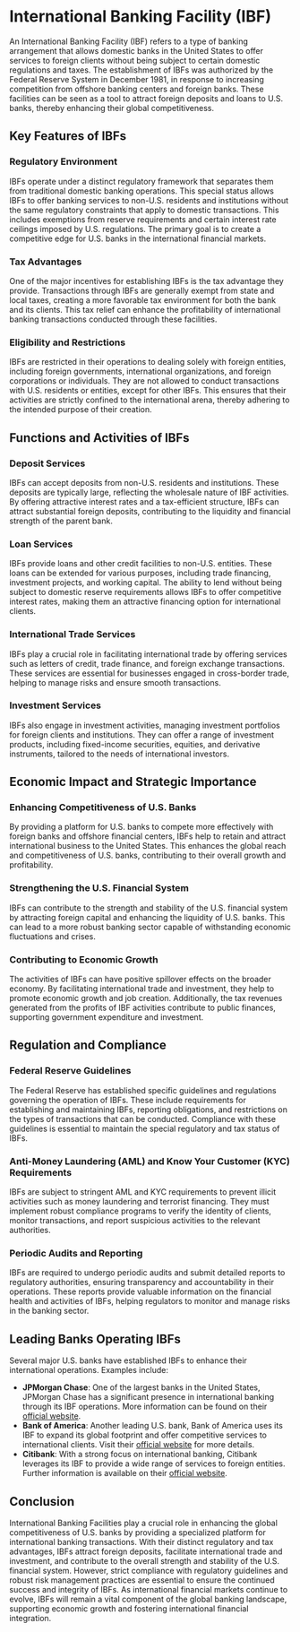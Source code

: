 # International Banking Facility (IBF)

An International Banking Facility (IBF) refers to a type of banking arrangement that allows domestic banks in the United States to offer services to foreign clients without being subject to certain domestic regulations and taxes. The establishment of IBFs was authorized by the Federal Reserve System in December 1981, in response to increasing competition from offshore banking centers and foreign banks. These facilities can be seen as a tool to attract foreign deposits and loans to U.S. banks, thereby enhancing their global competitiveness.

## Key Features of IBFs

### Regulatory Environment
IBFs operate under a distinct regulatory framework that separates them from traditional domestic banking operations. This special status allows IBFs to offer banking services to non-U.S. residents and institutions without the same regulatory constraints that apply to domestic transactions. This includes exemptions from reserve requirements and certain interest rate ceilings imposed by U.S. regulations. The primary goal is to create a competitive edge for U.S. banks in the international financial markets.

### Tax Advantages
One of the major incentives for establishing IBFs is the tax advantage they provide. Transactions through IBFs are generally exempt from state and local taxes, creating a more favorable tax environment for both the bank and its clients. This tax relief can enhance the profitability of international banking transactions conducted through these facilities.

### Eligibility and Restrictions
IBFs are restricted in their operations to dealing solely with foreign entities, including foreign governments, international organizations, and foreign corporations or individuals. They are not allowed to conduct transactions with U.S. residents or entities, except for other IBFs. This ensures that their activities are strictly confined to the international arena, thereby adhering to the intended purpose of their creation.

## Functions and Activities of IBFs

### Deposit Services
IBFs can accept deposits from non-U.S. residents and institutions. These deposits are typically large, reflecting the wholesale nature of IBF activities. By offering attractive interest rates and a tax-efficient structure, IBFs can attract substantial foreign deposits, contributing to the liquidity and financial strength of the parent bank.

### Loan Services
IBFs provide loans and other credit facilities to non-U.S. entities. These loans can be extended for various purposes, including trade financing, investment projects, and working capital. The ability to lend without being subject to domestic reserve requirements allows IBFs to offer competitive interest rates, making them an attractive financing option for international clients.

### International Trade Services
IBFs play a crucial role in facilitating international trade by offering services such as letters of credit, trade finance, and foreign exchange transactions. These services are essential for businesses engaged in cross-border trade, helping to manage risks and ensure smooth transactions.

### Investment Services
IBFs also engage in investment activities, managing investment portfolios for foreign clients and institutions. They can offer a range of investment products, including fixed-income securities, equities, and derivative instruments, tailored to the needs of international investors.

## Economic Impact and Strategic Importance

### Enhancing Competitiveness of U.S. Banks
By providing a platform for U.S. banks to compete more effectively with foreign banks and offshore financial centers, IBFs help to retain and attract international business to the United States. This enhances the global reach and competitiveness of U.S. banks, contributing to their overall growth and profitability.

### Strengthening the U.S. Financial System
IBFs can contribute to the strength and stability of the U.S. financial system by attracting foreign capital and enhancing the liquidity of U.S. banks. This can lead to a more robust banking sector capable of withstanding economic fluctuations and crises.

### Contributing to Economic Growth
The activities of IBFs can have positive spillover effects on the broader economy. By facilitating international trade and investment, they help to promote economic growth and job creation. Additionally, the tax revenues generated from the profits of IBF activities contribute to public finances, supporting government expenditure and investment.

## Regulation and Compliance

### Federal Reserve Guidelines
The Federal Reserve has established specific guidelines and regulations governing the operation of IBFs. These include requirements for establishing and maintaining IBFs, reporting obligations, and restrictions on the types of transactions that can be conducted. Compliance with these guidelines is essential to maintain the special regulatory and tax status of IBFs.

### Anti-Money Laundering (AML) and Know Your Customer (KYC) Requirements
IBFs are subject to stringent AML and KYC requirements to prevent illicit activities such as money laundering and terrorist financing. They must implement robust compliance programs to verify the identity of clients, monitor transactions, and report suspicious activities to the relevant authorities.

### Periodic Audits and Reporting
IBFs are required to undergo periodic audits and submit detailed reports to regulatory authorities, ensuring transparency and accountability in their operations. These reports provide valuable information on the financial health and activities of IBFs, helping regulators to monitor and manage risks in the banking sector.

## Leading Banks Operating IBFs

Several major U.S. banks have established IBFs to enhance their international operations. Examples include:

- **JPMorgan Chase**: One of the largest banks in the United States, JPMorgan Chase has a significant presence in international banking through its IBF operations. More information can be found on their [official website](https://www.jpmorganchase.com/).
- **Bank of America**: Another leading U.S. bank, Bank of America uses its IBF to expand its global footprint and offer competitive services to international clients. Visit their [official website](https://www.bankofamerica.com/) for more details.
- **Citibank**: With a strong focus on international banking, Citibank leverages its IBF to provide a wide range of services to foreign entities. Further information is available on their [official website](https://www.citigroup.com/).

## Conclusion

International Banking Facilities play a crucial role in enhancing the global competitiveness of U.S. banks by providing a specialized platform for international banking transactions. With their distinct regulatory and tax advantages, IBFs attract foreign deposits, facilitate international trade and investment, and contribute to the overall strength and stability of the U.S. financial system. However, strict compliance with regulatory guidelines and robust risk management practices are essential to ensure the continued success and integrity of IBFs. As international financial markets continue to evolve, IBFs will remain a vital component of the global banking landscape, supporting economic growth and fostering international financial integration.